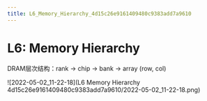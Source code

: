 ```yaml
---
title: L6_Memory_Hierarchy_4d15c26e9161409480c9383add7a9610
---
```


# L6: Memory Hierarchy

DRAM层次结构：rank → chip → bank → array (row, col)

[](https://www.cnblogs.com/mikewolf2002/archive/2012/11/13/2768804.html)

![2022-05-02_11-22-18](L6 Memory Hierarchy 4d15c26e9161409480c9383add7a9610/2022-05-02_11-22-18.png)